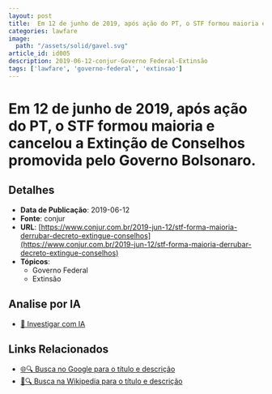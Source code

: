 ```yaml
---
layout: post
title:  Em 12 de junho de 2019, após ação do PT, o STF formou maioria e cancelou a Extinção de Conselhos promovida pelo Governo Bolsonaro.
categories: lawfare
image: 
  path: "/assets/solid/gavel.svg"
article_id: id005
description: 2019-06-12-conjur-Governo Federal-Extinsão
tags: ['lawfare', 'governo-federal', 'extinsao']
---
```


# Em 12 de junho de 2019, após ação do PT, o STF formou maioria e cancelou a Extinção de Conselhos promovida pelo Governo Bolsonaro.

## Detalhes
- **Data de Publicação**: 2019-06-12
- **Fonte**: conjur
- **URL**: [https://www.conjur.com.br/2019-jun-12/stf-forma-maioria-derrubar-decreto-extingue-conselhos](https://www.conjur.com.br/2019-jun-12/stf-forma-maioria-derrubar-decreto-extingue-conselhos)
- **Tópicos**:
  - Governo Federal
  - Extinsão

## Analise por IA
- [🤖 Investigar com IA](https://www.perplexity.ai/search?q=%22not%C3%ADcia%20artigo%20Brasil%22%20Em%2012%20de%20junho%20de%202019%2C%20ap%C3%B3s%20a%C3%A7%C3%A3o%20do%20PT%2C%20o%20STF%20formou%20maioria%20e%20cancelou%20a%20Extin%C3%A7%C3%A3o%20de%20Conselhos%20promovida%20pelo%20Governo%20Bolsonaro.%20conjur%202019-06-12)

## Links Relacionados
- [🌐🔍 Busca no Google para o título e descrição](https://www.google.com/search?q=%22not%C3%ADcia%20artigo%20Brasil%22%20Em%2012%20de%20junho%20de%202019%2C%20ap%C3%B3s%20a%C3%A7%C3%A3o%20do%20PT%2C%20o%20STF%20formou%20maioria%20e%20cancelou%20a%20Extin%C3%A7%C3%A3o%20de%20Conselhos%20promovida%20pelo%20Governo%20Bolsonaro.%20conjur%202019-06-12)
- [📖🔍 Busca na Wikipedia para o título e descrição](https://pt.wikipedia.org/w/index.php?search=%22not%C3%ADcia%20artigo%20Brasil%22%20Em%2012%20de%20junho%20de%202019%2C%20ap%C3%B3s%20a%C3%A7%C3%A3o%20do%20PT%2C%20o%20STF%20formou%20maioria%20e%20cancelou%20a%20Extin%C3%A7%C3%A3o%20de%20Conselhos%20promovida%20pelo%20Governo%20Bolsonaro.%20conjur%202019-06-12)

